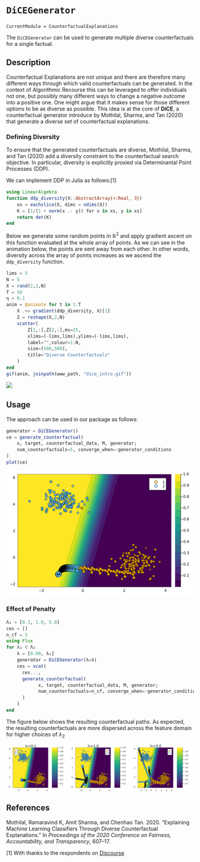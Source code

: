

# `DiCEGenerator`

``` @meta
CurrentModule = CounterfactualExplanations 
```

The `DiCEGenerator` can be used to generate multiple diverse counterfactuals for a single factual.

## Description

Counterfactual Explanations are not unique and there are therefore many different ways through which valid counterfactuals can be generated. In the context of Algorithmic Recourse this can be leveraged to offer individuals not one, but possibly many different ways to change a negative outcome into a positive one. One might argue that it makes sense for those different options to be as diverse as possible. This idea is at the core of **DiCE**, a counterfactual generator introduce by Mothilal, Sharma, and Tan (2020) that generate a diverse set of counterfactual explanations.

### Defining Diversity

To ensure that the generated counterfactuals are diverse, Mothilal, Sharma, and Tan (2020) add a diversity constraint to the counterfactual search objective. In particular, diversity is explicitly proxied via Determinantal Point Processes (DDP).

We can implement DDP in Julia as follows:\[1\]

``` julia
using LinearAlgebra
function ddp_diversity(X::AbstractArray{<:Real, 3})
    xs = eachslice(X, dims = ndims(X))
    K = [1/(1 + norm(x .- y)) for x in xs, y in xs]
    return det(K)
end
```

Below we generate some random points in $\mathbb{R}^2$ and apply gradient ascent on this function evaluated at the whole array of points. As we can see in the animation below, the points are sent away from each other. In other words, diversity across the array of points increases as we ascend the `ddp_diversity` function.

``` julia
lims = 5
N = 5
X = rand(2,1,N)
T = 50
η = 0.1
anim = @animate for t in 1:T
    X .+= gradient(ddp_diversity, X)[1]
    Z = reshape(X,2,N)
    scatter(
        Z[1,:],Z[2,:],ms=25, 
        xlims=(-lims,lims),ylims=(-lims,lims),
        label="",colour=1:N,
        size=(500,500),
        title="Diverse Counterfactuals"
    )
end
gif(anim, joinpath(www_path, "dice_intro.gif"))
```

![](../../www/dice_intro.gif)

## Usage

The approach can be used in our package as follows:

``` julia
generator = DiCEGenerator()
ce = generate_counterfactual(
    x, target, counterfactual_data, M, generator; 
    num_counterfactuals=5, converge_when=:generator_conditions
)
plot(ce)
```

![](dice_files/figure-commonmark/cell-5-output-1.svg)

### Effect of Penalty

``` julia
Λ₂ = [0.1, 1.0, 5.0]
ces = []
n_cf = 5
using Flux
for λ₂ ∈ Λ₂  
    λ = [0.00, λ₂]
    generator = DiCEGenerator(λ=λ)
    ces = vcat(
      ces...,
      generate_counterfactual(
            x, target, counterfactual_data, M, generator; 
            num_counterfactuals=n_cf, converge_when=:generator_conditions
      )
    )
end
```

The figure below shows the resulting counterfactual paths. As expected, the resulting counterfactuals are more dispersed across the feature domain for higher choices of $\lambda_2$

![](dice_files/figure-commonmark/cell-7-output-1.svg)

## References

Mothilal, Ramaravind K, Amit Sharma, and Chenhao Tan. 2020. “Explaining Machine Learning Classifiers Through Diverse Counterfactual Explanations.” In *Proceedings of the 2020 Conference on Fairness, Accountability, and Transparency*, 607–17.

\[1\] With thanks to the respondents on [Discourse](https://discourse.julialang.org/t/getting-around-zygote-mutating-array-issue/83907/2.png)
